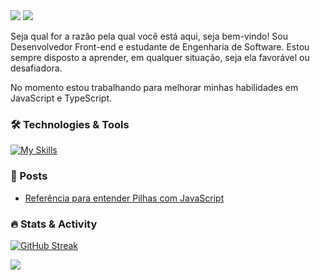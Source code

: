 <div align="left">
  <a href="https://www.linkedin.com/in/edgarfariabarbosa/"><img src="https://img.shields.io/badge/LinkedIn-0077B5?style=for-the-badge&logo=linkedin&logoColor=white"/></a>
  <a href="https://medium.com/@edgarfbarbosa"><img src="https://img.shields.io/badge/Medium-12100E?style=for-the-badge&logo=medium&logoColor=white"/></a>
</div>

<div>
  <p>
    Seja qual for a razão pela qual você está aqui, seja bem-vindo! Sou Desenvolvedor Front-end e estudante de Engenharia de Software. Estou sempre disposto a aprender, em qualquer situação, seja ela favorável ou desafiadora.
  </p>
  <p>
    No momento estou trabalhando para melhorar minhas habilidades em JavaScript e TypeScript.
  </p>
</div>

### 🛠️ Technologies & Tools

[![My Skills](https://skillicons.dev/icons?i=html,css,js,ts,react,tailwind)](#)

### 📝 Posts

  - [Referência para entender Pilhas com JavaScript](https://medium.com/@edgarfbarbosa/refer%C3%AAncia-para-entender-pilhas-com-javascript-6fdeb26d2bef)

### 🔥 Stats & Activity

[![GitHub Streak](https://streak-stats.demolab.com?user=edgarfbarbosa&theme=transparent&locale=pt_BR&date_format=j%2Fn%5B%2FY%5D&exclude_days=Sun%2CSat)](#)

<div align="left">
  <a href="https://www.codewars.com/users/edgarfbarbosa"><img src="https://www.codewars.com/users/edgarfbarbosa/badges/small?theme=dark"/></a>
</div>
